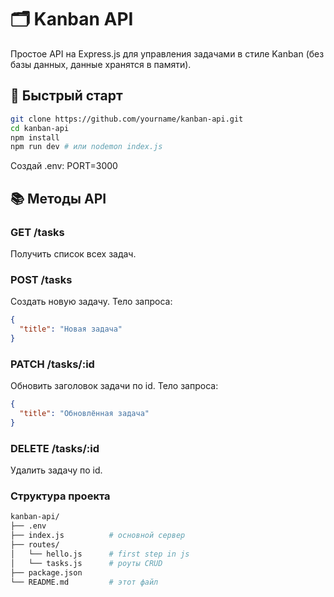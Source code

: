 # 🗂️ Kanban API

Простое API на Express.js для управления задачами в стиле Kanban (без базы данных, данные хранятся в памяти).

## 🚀 Быстрый старт

```bash
git clone https://github.com/yourname/kanban-api.git
cd kanban-api
npm install
npm run dev # или nodemon index.js
```
Создай .env:
PORT=3000
## 📚 Методы API
### GET /tasks
Получить список всех задач.
### POST /tasks
Создать новую задачу.
Тело запроса:
```json
{
  "title": "Новая задача"
}
```
### PATCH /tasks/:id
Обновить заголовок задачи по id.
Тело запроса:
```json
{
  "title": "Обновлённая задача"
}
```
### DELETE /tasks/:id
Удалить задачу по id.
### Структура проекта
```bash
kanban-api/
├── .env
├── index.js          # основной сервер
├── routes/
│   └── hello.js      # first step in js
│   └── tasks.js      # роуты CRUD
├── package.json
└── README.md         # этот файл
```
